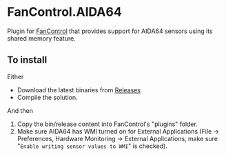 # FanControl.AIDA64

Plugin for [FanControl](https://github.com/Rem0o/FanControl.Releases) that provides support for AIDA64 sensors using its shared memory feature.

## To install

Either
* Download the latest binaries from [Releases]()
* Compile the solution.

And then

1. Copy the bin/release content into FanControl's "plugins" folder.
2. Make sure AIDA64 has WMI turned on for External Applications (File -> Preferences, Hardware Monitoring -> External Applications, make sure "`Enable writing sensor values to WMI`" is checked).